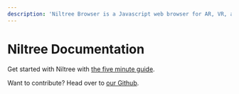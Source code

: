 ```yaml
---
description: 'Niltree Browser is a Javascript web browser for AR, VR, and WebGL sites.'
---
```


# Niltree Documentation

Get started with Niltree with [the five minute guide](five-minute-guide.md).

Want to contribute? Head over to [our Github](https://github.com/niltree/niltree).

